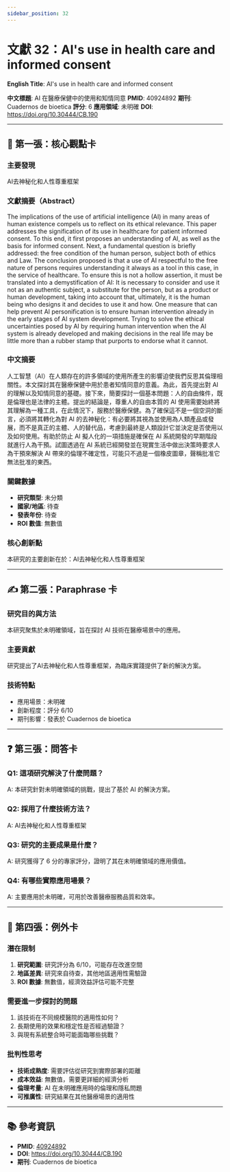 ```yaml
---
sidebar_position: 32
---
```


# 文獻 32：AI's use in health care and informed consent

**English Title**: AI's use in health care and informed consent

**中文標題**: AI 在醫療保健中的使用和知情同意
**PMID**: 40924892
**期刊**: Cuadernos de bioetica
**評分**: 6
**應用領域**: 未明確
**DOI**: https://doi.org/10.30444/CB.190

---

## 📌 第一張：核心觀點卡

### 主要發現
AI去神秘化和人性尊重框架

### 文獻摘要（Abstract）
The implications of the use of artificial intelligence (AI) in many areas of human existence compels us to reflect on its ethical relevance. This paper addresses the signification of its use in healthcare for patient informed consent. To this end, it first proposes an understanding of AI, as well as the basis for informed consent. Next, a fundamental question is briefly addressed: the free condition of the human person, subject both of ethics and Law. The conclusion proposed is that a use of AI respectful to the free nature of persons requires understanding it always as a tool in this case, in the service of healthcare. To ensure this is not a hollow assertion, it must be translated into a demystification of AI: It is necessary to consider and use it not as an authentic subject, a substitute for the person, but as a product or human development, taking into account that, ultimately, it is the human being who designs it and decides to use it and how. One measure that can help prevent AI personification is to ensure human intervention already in the early stages of AI system development. Trying to solve the ethical uncertainties posed by AI by requiring human intervention when the AI system is already developed and making decisions in the real life may be little more than a rubber stamp that purports to endorse what it cannot.

### 中文摘要
人工智慧（AI）在人類存在的許多領域的使用所產生的影響迫使我們反思其倫理相關性。本文探討其在醫療保健中用於患者知情同意的意義。為此，首先提出對 AI 的理解以及知情同意的基礎。接下來，簡要探討一個基本問題：人的自由條件，既是倫理也是法律的主體。提出的結論是，尊重人的自由本質的 AI 使用需要始終將其理解為一種工具，在此情況下，服務於醫療保健。為了確保這不是一個空洞的斷言，必須將其轉化為對 AI 的去神秘化：有必要將其視為並使用為人類產品或發展，而不是真正的主體、人的替代品，考慮到最終是人類設計它並決定是否使用以及如何使用。有助於防止 AI 擬人化的一項措施是確保在 AI 系統開發的早期階段就進行人為干預。試圖透過在 AI 系統已經開發並在現實生活中做出決策時要求人為干預來解決 AI 帶來的倫理不確定性，可能只不過是一個橡皮圖章，聲稱批准它無法批准的東西。

### 關鍵數據
- **研究類型**: 未分類
- **國家/地區**: 待查
- **發表年份**: 待查
- **ROI 數值**: 無數值

### 核心創新點
本研究的主要創新在於：AI去神秘化和人性尊重框架

---

## ✍️ 第二張：Paraphrase 卡

### 研究目的與方法
本研究聚焦於未明確領域，旨在探討 AI 技術在醫療場景中的應用。

### 主要貢獻
研究提出了AI去神秘化和人性尊重框架，為臨床實踐提供了新的解決方案。

### 技術特點
- 應用場景：未明確
- 創新程度：評分 6/10
- 期刊影響：發表於 Cuadernos de bioetica

---

## ❓ 第三張：問答卡

### Q1: 這項研究解決了什麼問題？
A: 本研究針對未明確領域的挑戰，提出了基於 AI 的解決方案。

### Q2: 採用了什麼技術方法？
A: AI去神秘化和人性尊重框架

### Q3: 研究的主要成果是什麼？
A: 研究獲得了 6 分的專家評分，證明了其在未明確領域的應用價值。

### Q4: 有哪些實際應用場景？
A: 主要應用於未明確，可用於改善醫療服務品質和效率。

---

## 🤔 第四張：例外卡

### 潛在限制
1. **研究範圍**: 研究評分為 6/10，可能存在改進空間
2. **地區差異**: 研究來自待查，其他地區適用性需驗證
3. **ROI 數據**: 無數值，經濟效益評估可能不完整

### 需要進一步探討的問題
1. 該技術在不同規模醫院的適用性如何？
2. 長期使用的效果和穩定性是否經過驗證？
3. 與現有系統整合時可能面臨哪些挑戰？

### 批判性思考
- **技術成熟度**: 需要評估從研究到實際部署的距離
- **成本效益**: 無數值，需要更詳細的經濟分析
- **倫理考量**: AI 在未明確應用時的倫理和隱私問題
- **可推廣性**: 研究結果在其他醫療場景的適用性

---

## 📚 參考資訊
- **PMID**: [40924892](https://pubmed.ncbi.nlm.nih.gov/40924892/)
- **DOI**: https://doi.org/10.30444/CB.190
- **期刊**: Cuadernos de bioetica
